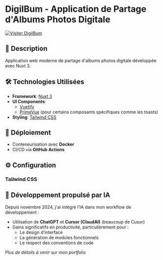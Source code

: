 # DigilBum - Application de Partage d'Albums Photos Digitale

[![Visiter DigilBum](https://img.shields.io/badge/Visiter-DigilBum-orange)](https://digilbum.abdulla.fr)

## 📝 Description

Application web moderne de partage d'albums photos digitale développée avec Nuxt 3.

## 🛠️ Technologies Utilisées

- **Framework**: [Nuxt 3](https://nuxt.com/)
- **UI Components**:
  - [Vuetify](https://vuetifyjs.com/)
  - [PrimeVue](https://primevue.org/) (pour certains composants spécifiques comme les toasts)
- **Styling**: [Tailwind CSS](https://tailwindcss.com/)

## 🚀 Déploiement

- Conteneurisation avec **Docker**
- CI/CD via **GitHub Actions**

## ⚙️ Configuration

### Tailwind CSS

## 🤖 Développement propulsé par IA

Depuis novembre 2024, j'ai intégré l'IA dans mon workflow de développement :

- Utilisation de **ChatGPT** et **Cursor (ClaudAI)** (beaucoup de Cusor)
- Gains significatifs en productivité, particulièrement pour :
  - Le design d'interface
  - La génération de modules fonctionnels
  - Le respect des conventions de code

*Plus de détails à venir sur mon portfolio*

